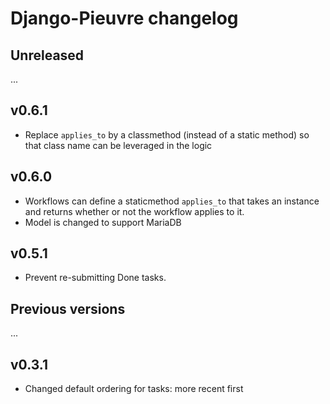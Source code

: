 # Django-Pieuvre changelog

## Unreleased

...

## v0.6.1

- Replace `applies_to` by a classmethod (instead of a static method) so that class name can be leveraged in the logic

## v0.6.0

- Workflows can define a staticmethod `applies_to` that takes an instance and returns whether or not the workflow applies to it.
- Model is changed to support MariaDB

## v0.5.1

- Prevent re-submitting Done tasks.

## Previous versions

...

## v0.3.1

- Changed default ordering for tasks: more recent first
